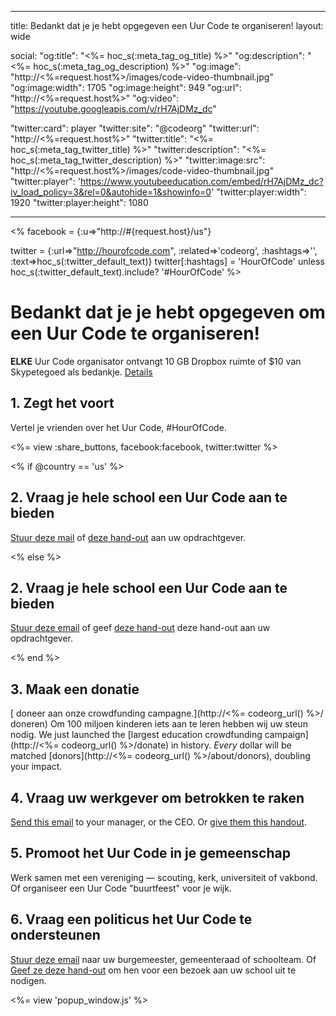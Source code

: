 * * *

title: Bedankt dat je je hebt opgegeven een Uur Code te organiseren! layout: wide

social: "og:title": "<%= hoc_s(:meta_tag_og_title) %>" "og:description": "<%= hoc_s(:meta_tag_og_description) %>" "og:image": "http://<%=request.host%>/images/code-video-thumbnail.jpg" "og:image:width": 1705 "og:image:height": 949 "og:url": "http://<%=request.host%>" "og:video": "https://youtube.googleapis.com/v/rH7AjDMz_dc"

"twitter:card": player "twitter:site": "@codeorg" "twitter:url": "http://<%=request.host%>" "twitter:title": "<%= hoc_s(:meta_tag_twitter_title) %>" "twitter:description": "<%= hoc_s(:meta_tag_twitter_description) %>" "twitter:image:src": "http://<%=request.host%>/images/code-video-thumbnail.jpg" "twitter:player": 'https://www.youtubeeducation.com/embed/rH7AjDMz_dc?iv_load_policy=3&rel=0&autohide=1&showinfo=0' "twitter:player:width": 1920 "twitter:player:height": 1080

* * *

<% facebook = {:u=>"http://#{request.host}/us"}

twitter = {:url=>"http://hourofcode.com", :related=>'codeorg', :hashtags=>'', :text=>hoc_s(:twitter_default_text)} twitter[:hashtags] = 'HourOfCode' unless hoc_s(:twitter_default_text).include? '#HourOfCode' %>

# Bedankt dat je je hebt opgegeven om een Uur Code te organiseren!

**ELKE** Uur Code organisator ontvangt 10 GB Dropbox ruimte of $10 van Skypetegoed als bedankje. [ Details](<%= hoc_uri('/prizes') %>)

## 1. Zegt het voort

Vertel je vrienden over het Uur Code, #HourOfCode.

<%= view :share_buttons, facebook:facebook, twitter:twitter %>

<% if @country == 'us' %>

## 2. Vraag je hele school een Uur Code aan te bieden

[ Stuur deze mail](<%= hoc_uri('/resources#email') %>) of [deze hand-out](/resources/hoc-one-pager.pdf) aan uw opdrachtgever.

<% else %>

## 2. Vraag je hele school een Uur Code aan te bieden

[ Stuur deze email](<%= hoc_uri('/resources#email') %>) of geef [deze hand-out](/resources/hoc-one-pager.pdf) deze hand-out</a> aan uw opdrachtgever.

<% end %>

## 3. Maak een donatie

[ doneer aan onze crowdfunding campagne.](http://<%= codeorg_url() %>/ doneren) Om 100 miljoen kinderen iets aan te leren hebben wij uw steun nodig. We just launched the [largest education crowdfunding campaign](http://<%= codeorg_url() %>/donate) in history. *Every* dollar will be matched [donors](http://<%= codeorg_url() %>/about/donors), doubling your impact.

## 4. Vraag uw werkgever om betrokken te raken

[Send this email](<%= hoc_uri('/resources#email') %>) to your manager, or the CEO. Or [give them this handout](http://hourofcode.com/resources/hoc-one-pager.pdf).

## 5. Promoot het Uur Code in je gemeenschap

Werk samen met een vereniging — scouting, kerk, universiteit of vakbond. Of organiseer een Uur Code "buurtfeest" voor je wijk.

## 6. Vraag een politicus het Uur Code te ondersteunen

[ Stuur deze email](<%= hoc_uri('/resources#politicians') %>) naar uw burgemeester, gemeenteraad of schoolteam. Of [Geef ze deze hand-out](http://hourofcode.com/resources/hoc-one-pager.pdf) om hen voor een bezoek aan uw school uit te nodigen.

<%= view 'popup_window.js' %>
